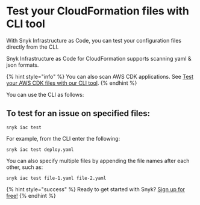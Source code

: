 # Test your CloudFormation files with CLI tool

With Snyk Infrastructure as Code, you can test your configuration files directly from the CLI.

Snyk Infrastructure as Code for CloudFormation supports scanning yaml & json formats.

{% hint style="info" %}
You can also scan AWS CDK applications. See [Test your AWS CDK files with our CLI tool](https://snyk.gitbook.io/user-docs/snyk-infrastructure-as-code/snyk-cli-for-infrastructure-as-code/test-your-aws-cdk-files-with-our-cli-tool).
{% endhint %}

You can use the CLI as follows:

## To test for an issue on specified files:

```text
snyk iac test
```

For example, from the CLI enter the following:

```text
snyk iac test deploy.yaml
```

You can also specify multiple files by appending the file names after each other, such as:

```text
snyk iac test file-1.yaml file-2.yaml
```

{% hint style="success" %}
Ready to get started with Snyk? [Sign up for free!](https://snyk.io/login?cta=sign-up&loc=footer&page=support_docs_page)
{% endhint %}

